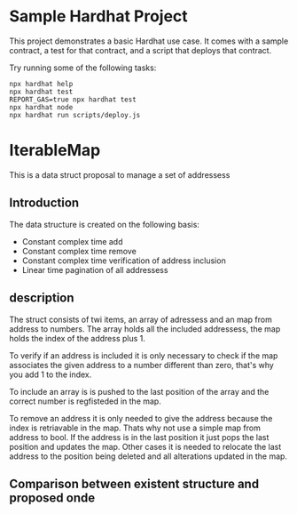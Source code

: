 # Sample Hardhat Project

This project demonstrates a basic Hardhat use case. It comes with a sample contract, a test for that contract, and a script that deploys that contract.

Try running some of the following tasks:

```shell
npx hardhat help
npx hardhat test
REPORT_GAS=true npx hardhat test
npx hardhat node
npx hardhat run scripts/deploy.js
```

# IterableMap

This is a data struct proposal to manage a set of addressess

## Introduction

The data structure is created on the following basis:
* Constant complex time add
* Constant complex time remove
* Constant complex time verification of address inclusion
* Linear time pagination of all addressess 

## description

The struct consists of twi items, an array of adressess and an map from address to numbers. The array holds all the included addressess, the map holds the index of the address plus 1.

To verify if an address is included it is only necessary to check if the map associates the given address to a number different than zero, that's why you add 1 to the index.

To include an array is is pushed to the last position of the array and the correct number is regfisteded in the map.

To remove an address it is only needed to give the address because the index is retriavable in the map. Thats why not use a simple map from address to bool. If the address is in the last position it just pops the last position and updates the map. Other cases it is needed to relocate the last address to the position being deleted and all alterations updated in the map.

## Comparison between existent structure and proposed onde

